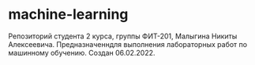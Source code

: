 # machine-learning
Репозиторий студента 2 курса, группы ФИТ-201, Малыгина Никиты Алексеевича. Предназначенндля выполнения лабораторных работ по машинному обучению. Создан 06.02.2022.
